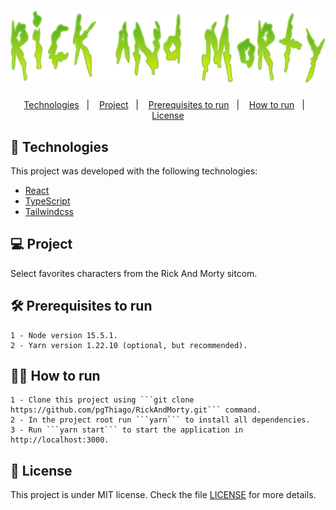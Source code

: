 <h1 align="center">
    <img alt="Rick And Morty" title="Rick And Morty" src=".github/logo.png" />
</h1>

<p align="center">
  <a href="#-technologies">Technologies</a>&nbsp;&nbsp;&nbsp;|&nbsp;&nbsp;&nbsp;
  <a href="#-project">Project</a>&nbsp;&nbsp;&nbsp;|&nbsp;&nbsp;&nbsp;	
  <a href="#%EF%B8%8F-prerequisites-to-run">Prerequisites to run</a>&nbsp;&nbsp;&nbsp;|&nbsp;&nbsp;&nbsp;
  <a href="#%EF%B8%8F-how-to-run">How to run</a>&nbsp;&nbsp;&nbsp;|&nbsp;&nbsp;&nbsp;
  <a href="#memo-license">License</a>
</p>

## 🚀 Technologies

<p>This project was developed with the following technologies:</p>

- [React](https://reactjs.org)
- [TypeScript](https://www.typescriptlang.org/)
- [Tailwindcss](https://tailwindcss.com/)

## 💻 Project

Select favorites characters from the Rick And Morty sitcom.

## 🛠️ Prerequisites to run

    1 - Node version 15.5.1.
    2 - Yarn version 1.22.10 (optional, but recommended).

## 🏃‍♂️ How to run

    1 - Clone this project using ```git clone https://github.com/pgThiago/RickAndMorty.git``` command.
    2 - In the project root run ```yarn``` to install all dependencies.
    3 - Run ```yarn start``` to start the application in http://localhost:3000.

## :memo: License

This project is under MIT license. Check the file [LICENSE](LICENSE.md) for more details.
